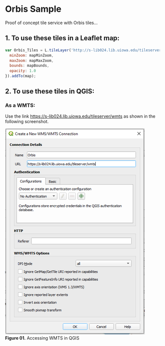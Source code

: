 # Orbis Sample
Proof of concept tile service with Orbis tiles...

## 1. To use these tiles in a Leaflet map:

```javascript
var Orbis_Tiles = L.tileLayer('http://s-lib024.lib.uiowa.edu/tileserver/tileserver.php?/index.json?/orbis/{z}/{x}/{y}.png', {
  minZoom: mapMinZoom,
  maxZoom: mapMaxZoom,
  bounds: mapBounds,
  opacity: 1.0
}).addTo(map);
```

## 2. To use these tiles in QGIS:

### As a WMTS:

Use the link https://s-lib024.lib.uiowa.edu/tileserver/wmts as shown in the following screenshot.

![QGIS_WMTS](png/QGIS_WMTS.PNG)  
**Figure 01.** Accessing WMTS in QGIS
